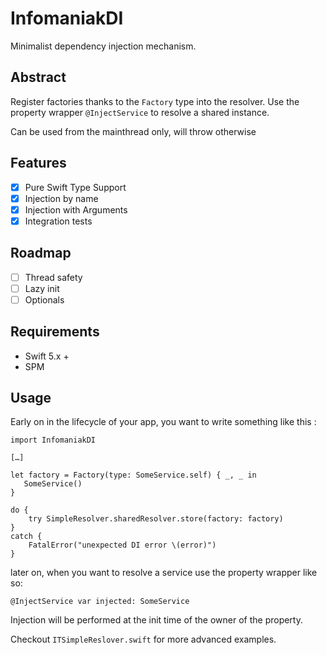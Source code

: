 # InfomaniakDI

Minimalist dependency injection mechanism.

## Abstract
Register factories thanks to the `Factory` type into the resolver.
Use the property wrapper `@InjectService` to resolve a shared instance.

Can be used from the mainthread only, will throw otherwise

## Features
- [x] Pure Swift Type Support
- [x] Injection by name
- [x] Injection with Arguments
- [x] Integration tests

## Roadmap
- [ ] Thread safety
- [ ] Lazy init
- [ ] Optionals

## Requirements
- Swift 5.x +
- SPM

## Usage

Early on in the lifecycle of your app, you want to write something like this :

```
import InfomaniakDI

[…]

let factory = Factory(type: SomeService.self) { _, _ in
   SomeService()
}

do {
    try SimpleResolver.sharedResolver.store(factory: factory)
}
catch {
    FatalError("unexpected DI error \(error)")
}
```

later on, when you want to resolve a service use the property wrapper like so:
```
@InjectService var injected: SomeService
```
Injection will be performed at the init time of the owner of the property.

Checkout `ITSimpleReslover.swift` for more advanced examples.
